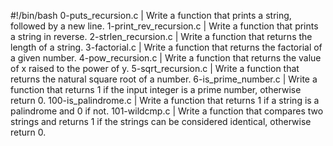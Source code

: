 #!/bin/bash
0-puts_recursion.c | Write a function that prints a string, followed by a new line.
1-print_rev_recursion.c | Write a function that prints a string in reverse.
2-strlen_recursion.c | Write a function that returns the length of a string.
3-factorial.c | Write a function that returns the factorial of a given number.
4-pow_recursion.c | Write a function that returns the value of x raised to the power of y.
5-sqrt_recursion.c | Write a function that returns the natural square root of a number.
6-is_prime_number.c | Write a function that returns 1 if the input integer is a prime number, otherwise return 0.
100-is_palindrome.c | Write a function that returns 1 if a string is a palindrome and 0 if not.
101-wildcmp.c | Write a function that compares two strings and returns 1 if the strings can be considered identical, otherwise return 0.

